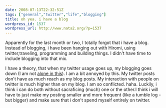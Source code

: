 ```yaml
---
date: 2008-07-13T22:32:51Z
tags: ["general","twitter","life","blogging"]
title: oh yea. i have a blog
wordpress_id: 1537
wordpress_url: http://www.nata2.org/?p=1537
---
```


Apparently for the last month or two, I totally forgot that i have a blog. Instead of blogging, i have been hanging out with Hiromi, using twitter,traveling, programming and building things. I didn't have time to include blogging into that mix.

I have a theory, that when my twitter usage goes up, my blogging goes down (I am not <a href="http://www.problogger.net/archives/2008/07/12/does-twitter-distract-from-or-inspire-your-blogging/">alone in this</a>). I am a bit annoyed by this. My twitter posts don't have as much reach as my blog posts. My interaction with people on twitter is much higher than on my blog. I am so conflicted. haha. Luckily, i think i can do both without sacraficing (much) one or the other.I think i will have to just make my posting smaller and more frequent (like a tumble log - but bigger) and make sure that i don't spend myself entirely on twitter.
